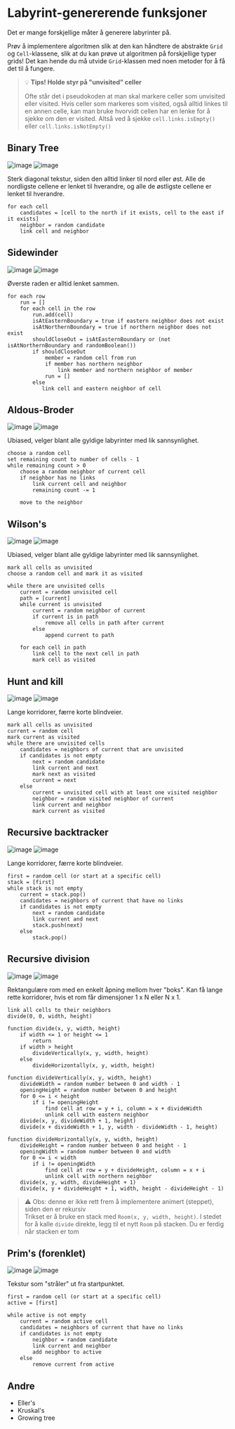 # Labyrint-genererende funksjoner

Det er mange forskjellige måter å generere labyrinter på.

Prøv å implementere algoritmen slik at den kan håndtere de abstrakte `Grid` og `Cell`-klassene, slik at du kan prøve ut
algoritmen på forskjellige typer grids!
Det kan hende du må utvide `Grid`-klassen med noen metoder for å få det til å fungere.


> 💡 **Tips! Holde styr på "unvisited" celler**
>
> Ofte står det i pseudokoden at man skal markere celler som unvisited eller visited.
> Hvis celler som markeres som visited, også alltid linkes til en annen celle, kan man bruke hvorvidt cellen har en
> lenke for å sjekke om den er visited.
> Altså ved å sjekke `cell.links.isEmpty()` eller `cell.links.isNotEmpty()`

## Binary Tree

![image](../../../../../../assets/algopictures/binarytree.png)
![image](../../../../../../assets/algopictures/binarytree-colored.png)

Sterk diagonal tekstur, siden den alltid linker til nord eller øst.
Alle de nordligste cellene er lenket til hverandre, og alle de østligste cellene er lenket til hverandre.

```raw
for each cell
    candidates = [cell to the north if it exists, cell to the east if it exists]
    neighbor = random candidate
    link cell and neighbor
```

## Sidewinder

![image](../../../../../../assets/algopictures/sidewinder.png)
![image](../../../../../../assets/algopictures/sidewinder-colored.png)

Øverste raden er alltid lenket sammen.

```raw
for each row
    run = []
    for each cell in the row
        run.add(cell)
        isAtEasternBoundary = true if eastern neighbor does not exist
        isAtNorthernBoundary = true if northern neighbor does not exist
        shouldCloseOut = isAtEasternBoundary or (not isAtNorthernBoundary and randomBoolean())
        if shouldCloseOut
            member = random cell from run
            if member has northern neighbor
                link member and northern neighbor of member
            run = []
        else
           link cell and eastern neighbor of cell
```

## Aldous-Broder

![image](../../../../../../assets/algopictures/aldous-broder.png)
![image](../../../../../../assets/algopictures/aldous-broder-colored.png)

Ubiased, velger blant alle gyldige labyrinter med lik sannsynlighet.

```raw
choose a random cell
set remaining count to number of cells - 1
while remaining count > 0
    choose a random neighbor of current cell
    if neighbor has no links
        link current cell and neighbor
        remaining count -= 1
        
    move to the neighbor
```

## Wilson's

![image](../../../../../../assets/algopictures/wilsons.png)
![image](../../../../../../assets/algopictures/wilsons-colored.png)

Ubiased, velger blant alle gyldige labyrinter med lik sannsynlighet.

```raw
mark all cells as unvisited
choose a random cell and mark it as visited

while there are unvisited cells
    current = random unvisited cell
    path = [current]
    while current is unvisited
        current = random neighbor of current
        if current is in path
            remove all cells in path after current
        else
            append current to path
    
    for each cell in path
        link cell to the next cell in path
        mark cell as visited
```

## Hunt and kill

![image](../../../../../../assets/algopictures/hunt-and-kill.png)
![image](../../../../../../assets/algopictures/hunt-and-kill-colored.png)

Lange korridorer, færre korte blindveier.

```raw
mark all cells as unvisited
current = random cell
mark current as visited
while there are unvisited cells
    candidates = neighbors of current that are unvisited
    if candidates is not empty
        next = random candidate
        link current and next
        mark next as visited
        current = next
    else
        current = unvisited cell with at least one visited neighbor
        neighbor = random visited neighbor of current
        link current and neighbor
        mark current as visited
```

## Recursive backtracker

![image](../../../../../../assets/algopictures/recursive-backtracker.png)
![image](../../../../../../assets/algopictures/recursive-backtracker-colored.png)

Lange korridorer, færre korte blindveier.

```raw
first = random cell (or start at a specific cell)
stack = [first]
while stack is not empty
    current = stack.pop()
    candidates = neighbors of current that have no links
    if candidates is not empty
        next = random candidate
        link current and next
        stack.push(next)
    else
        stack.pop()
```

## Recursive division

![image](../../../../../../assets/algopictures/recursive-division.png)
![image](../../../../../../assets/algopictures/recursive-division-colored.png)

Rektangulære rom med en enkelt åpning mellom hver "boks". Kan få lange rette korridorer, hvis et rom får dimensjoner 1 x
N
eller N x 1.

```raw
link all cells to their neighbors
divide(0, 0, width, height)

function divide(x, y, width, height)
    if width <= 1 or height <= 1
        return
    if width > height
        divideVertically(x, y, width, height)
    else 
        divideHorizontally(x, y, width, height)
        
function divideVertically(x, y, width, height)
    divideWidth = random number between 0 and width - 1
    openingHeight = random number between 0 and height
    for 0 <= i < height
        if i != openingHeight
            find cell at row = y + i, column = x + divideWidth
            unlink cell with eastern neighbor
    divide(x, y, divideWidth + 1, height)
    divide(x + divideWidth + 1, y, width - divideWidth - 1, height)
    
function divideHorizontally(x, y, width, height)
    divideHeight = random number between 0 and height - 1
    openingWidth = random number between 0 and width
    for 0 <= i < width
        if i != openingWidth
            find cell at row = y + divideHeight, column = x + i
            unlink cell with northern neighbor
    divide(x, y, width, divideHeight + 1)
    divide(x, y + divideHeight + 1, width, height - divideHeight - 1)
```

> ⚠️ Obs: denne er ikke rett frem å implementere animert (steppet), siden den er rekursiv  
> Trikset er å bruke en stack med `Room(x, y, width, height)`. I stedet for å kalle `divide` direkte, legg til et nytt
> `Room` på stacken.
> Du er ferdig når stacken er tom

## Prim's (forenklet)

![image](../../../../../../assets/algopictures/prims.png)
![image](../../../../../../assets/algopictures/prims-colored.png)

Tekstur som "stråler" ut fra startpunktet.

```raw
first = random cell (or start at a specific cell)
active = [first]

while active is not empty
    current = random active cell
    candidates = neighbors of current that have no links
    if candidates is not empty
        neighbor = random candidate
        link current and neighbor
        add neighbor to active
    else
        remove current from active
```

## Andre

- Eller's
- Kruskal's
- Growing tree